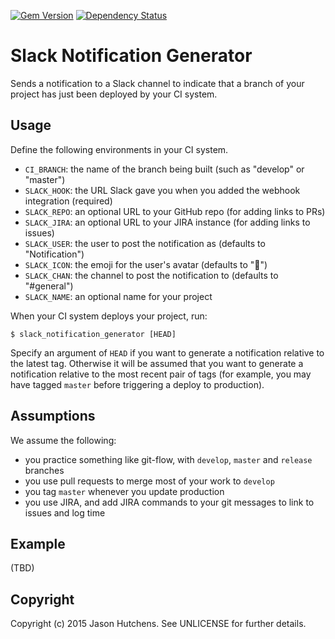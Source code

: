 [![Gem Version](https://badge.fury.io/rb/slack_notification_generator.svg)](http://badge.fury.io/rb/slack_notification_generator)
[![Dependency Status](https://gemnasium.com/jasonhutchens/slack_notification_generator.png)](https://gemnasium.com/jasonhutchens/slack_notification_generator)

Slack Notification Generator
============================

Sends a notification to a Slack channel to indicate that a branch of your project has just been deployed by your CI system.

Usage
-----

Define the following environments in your CI system.

* `CI_BRANCH`: the name of the branch being built (such as "develop" or "master")
* `SLACK_HOOK`: the URL Slack gave you when you added the webhook integration (required)
* `SLACK_REPO`: an optional URL to your GitHub repo (for adding links to PRs)
* `SLACK_JIRA`: an optional URL to your JIRA instance (for adding links to issues)
* `SLACK_USER`: the user to post the notification as (defaults to "Notification")
* `SLACK_ICON`: the emoji for the user's avatar (defaults to ":bell:")
* `SLACK_CHAN`: the channel to post the notification to (defaults to "#general")
* `SLACK_NAME`: an optional name for your project

When your CI system deploys your project, run:

```
$ slack_notification_generator [HEAD]
```

Specify an argument of `HEAD` if you want to generate a notification relative to the latest tag. Otherwise it will be assumed that you want to generate a notification relative to the most recent pair of tags (for example, you may have tagged `master` before triggering a deploy to production).

Assumptions
-----------

We assume the following:

* you practice something like git-flow, with `develop`, `master` and `release` branches
* you use pull requests to merge most of your work to `develop`
* you tag `master` whenever you update production
* you use JIRA, and add JIRA commands to your git messages to link to issues and log time

Example
-------

(TBD)

Copyright
---------

Copyright (c) 2015 Jason Hutchens. See UNLICENSE for further details.

